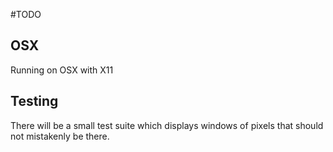 #TODO

## OSX
Running on OSX with X11


## Testing
There will be a small test suite which displays windows of pixels
that should not mistakenly be there.

